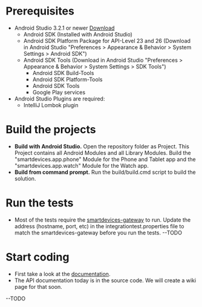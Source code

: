 # Prerequisites
* Android Studio 3.2.1 or newer [Download](https://developer.android.com/studio/#downloads)
    * Android SDK (Installed with Android Studio)
    * Android SDK Platform Package for API-Level 23 and 26 (Download in Android Studio "Preferences > Appearance & Behavior > System Settings > Android SDK")
    * Android SDK Tools (Download in Android Studio "Preferences > Appearance & Behavior > System Settings > SDK Tools")
        * Android SDK Build-Tools
        * Android SDK Platform-Tools
        * Android SDK Tools
        * Google Play services
* Android Studio Plugins are required:
    * IntelliJ Lombok plugin

# Build the projects
* **Build with Android Studio.** Open the repository folder as Project. This Project contains all Android Modules and all Library Modules. Build the "smartdevices.app.phone" Module for the Phone and Tablet app and the "smartdevices.app.watch" Module for the Watch app.
* **Build from command prompt.** Run the build/build.cmd script to build the solution.

# Run the tests
* Most of the tests require the [smartdevices-gateway](http://github.com/blub) to run. Update the address (hostname, port, etc) in the integrationtest.properties file to match the smartdevices-gateway before you run the tests.
--TODO

# Start coding
* First take a look at the [documentation](http://github.com/). 
* The API documentation today is in the source code. We will create a wiki page for that soon.

--TODO
